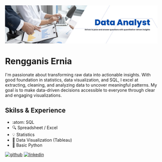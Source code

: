 ![Data Analyst](https://github.com/RengganisErnia/RengganisErnia/blob/main/Banner%20pic.jpg)

# Rengganis Ernia

I'm passionate about transforming raw data into actionable insights. With good foundation in statistics, data visualization, and SQL, I excel at extracting, cleaning, and analyzing data to uncover meaningful patterns. My goal is to make data-driven decisions accessible to everyone through clear and engaging visualizations.

## Skilss & Experience
* :atom: SQL
* :mag: Spreadsheet / Excel
* :bulb: Statistics
* :flashlight: Data Visualization (Tableau)
* :mag_right: Basic Python





[<img src='https://cdn.jsdelivr.net/npm/simple-icons@3.0.1/icons/github.svg' alt='github' height='40'>](https://github.com/RengganisErnia)  [<img src='https://cdn.jsdelivr.net/npm/simple-icons@3.0.1/icons/linkedin.svg' alt='linkedin' height='40'>](https://www.linkedin.com/in/https://www.linkedin.com/in/rengganis-ernia//)  






